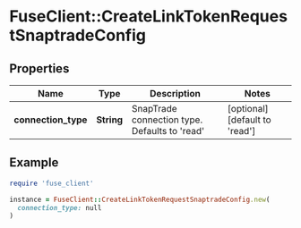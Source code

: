 # FuseClient::CreateLinkTokenRequestSnaptradeConfig

## Properties

| Name | Type | Description | Notes |
| ---- | ---- | ----------- | ----- |
| **connection_type** | **String** | SnapTrade connection type. Defaults to &#39;read&#39; | [optional][default to &#39;read&#39;] |

## Example

```ruby
require 'fuse_client'

instance = FuseClient::CreateLinkTokenRequestSnaptradeConfig.new(
  connection_type: null
)
```

